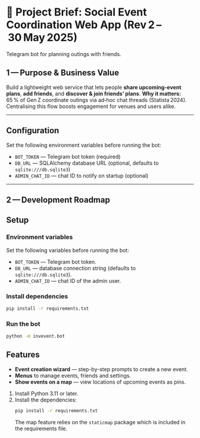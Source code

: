 # 📑 Project Brief: Social Event Coordination Web App (Rev 2 – 30 May 2025)

Telegram bot for planning outings with friends.

## 1 — Purpose & Business Value

Build a lightweight web service that lets people **share upcoming-event plans**, **add friends**, and **discover & join friends’ plans**.
**Why it matters:** 65 % of Gen Z coordinate outings via ad‑hoc chat threads (Statista 2024). Centralising this flow boosts engagement for venues and users alike.

---

## Configuration

Set the following environment variables before running the bot:

- `BOT_TOKEN` — Telegram bot token (required)
- `DB_URL` — SQLAlchemy database URL (optional, defaults to `sqlite:///db.sqlite3`)
- `ADMIN_CHAT_ID` — chat ID to notify on startup (optional)

---

## 2 — Development Roadmap

## Setup

### Environment variables

Set the following variables before running the bot:

- `BOT_TOKEN` — Telegram bot token.
- `DB_URL` — database connection string (defaults to `sqlite:///db.sqlite3`).
- `ADMIN_CHAT_ID` — chat ID of the admin user.

### Install dependencies

```bash
pip install -r requirements.txt
```

### Run the bot

```bash
python -m invevent.bot
```

## Features

- **Event creation wizard** — step-by-step prompts to create a new event.
- **Menus** to manage events, friends and settings.
- **Show events on a map** — view locations of upcoming events as pins.

1. Install Python 3.11 or later.
2. Install the dependencies:
   ```bash
   pip install -r requirements.txt
   ```
   The map feature relies on the `staticmap` package which is included in the
   requirements file.


